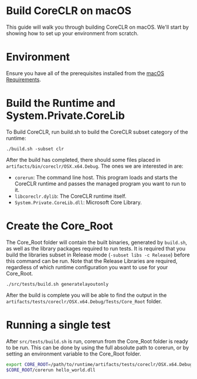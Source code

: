 Build CoreCLR on macOS
=====================

This guide will walk you through building CoreCLR on macOS. We'll start by showing how to set up your environment from scratch.

Environment
===========

Ensure you have all of the prerequisites installed from the [macOS Requirements](/docs/workflow/requirements/macos-requirements.md).

Build the Runtime and System.Private.CoreLib
============================================

To Build CoreCLR, run build.sh to build the CoreCLR subset category of the runtime:

```
./build.sh -subset clr
```

After the build has completed, there should some files placed in `artifacts/bin/coreclr/OSX.x64.Debug`. The ones we are interested in are:

- `corerun`: The command line host. This program loads and starts the CoreCLR runtime and passes the managed program you want to run to it.
- `libcoreclr.dylib`: The CoreCLR runtime itself.
- `System.Private.CoreLib.dll`: Microsoft Core Library.

Create the Core_Root
===================

The Core_Root folder will contain the built binaries, generated by `build.sh`, as well as the library packages required to run tests. It is required that you build
the libraries subset in Release mode (`-subset libs -c Release`) before this command can be run. Note that the Release Libraries are required, regardless of which
runtime configuration you want to use for your Core_Root.

```
./src/tests/build.sh generatelayoutonly
```

After the build is complete you will be able to find the output in the `artifacts/tests/coreclr/OSX.x64.Debug/Tests/Core_Root` folder.

Running a single test
===================

After `src/tests/build.sh` is run, corerun from the Core_Root folder is ready to be run. This can be done by using the full absolute path to corerun, or by setting
an environment variable to the Core_Root folder.

```sh
export CORE_ROOT=/path/to/runtime/artifacts/tests/coreclr/OSX.x64.Debug/Tests/Core_Root
$CORE_ROOT/corerun hello_world.dll
```
